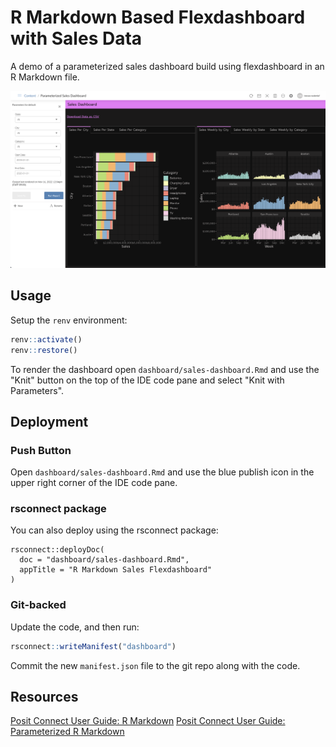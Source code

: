 # R Markdown Based Flexdashboard with Sales Data

A demo of a parameterized sales dashboard build using flexdashboard in an R Markdown file.

![screenshot of the R Markdown Flexdashboard](sales-dashboard-screenshot.png)

## Usage

Setup the `renv` environment:

```r
renv::activate()
renv::restore()
```

To render the dashboard open `dashboard/sales-dashboard.Rmd` and use the "Knit" button on the top of the IDE code pane and select "Knit with Parameters".

## Deployment

### Push Button

Open `dashboard/sales-dashboard.Rmd` and use the blue publish icon in the upper right corner of the IDE code pane.

### rsconnect package

You can also deploy using the rsconnect package:

```
rsconnect::deployDoc(
  doc = "dashboard/sales-dashboard.Rmd",
  appTitle = "R Markdown Sales Flexdashboard"
)
```

### Git-backed

Update the code, and then run:

```r
rsconnect::writeManifest("dashboard")
```

Commit the new `manifest.json` file to the git repo along with the code.

## Resources

[Posit Connect User Guide: R Markdown](https://docs.posit.co/connect/user/rmarkdown/)
[Posit Connect User Guide: Parameterized R Markdown](https://docs.posit.co/connect/user/param-rmarkdown/)

